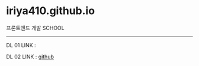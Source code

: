 # iriya410.github.io
프론트엔드 개발 SCHOOL

------
DL 01
LINK : 

DL 02
LINK : [github](iriya410/github.io)
